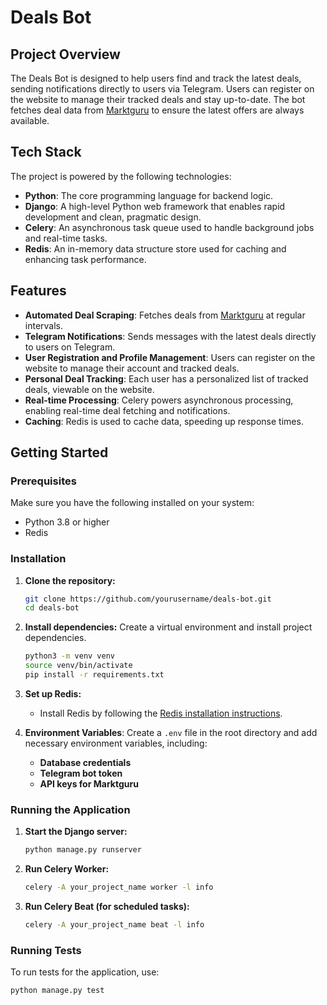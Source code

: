 # Deals Bot

## Project Overview
The Deals Bot is designed to help users find and track the latest deals, sending notifications directly to users via Telegram. Users can register on the website to manage their tracked deals and stay up-to-date. The bot fetches deal data from [Marktguru](https://www.marktguru.de/) to ensure the latest offers are always available.

## Tech Stack
The project is powered by the following technologies:

- **Python**: The core programming language for backend logic.
- **Django**: A high-level Python web framework that enables rapid development and clean, pragmatic design.
- **Celery**: An asynchronous task queue used to handle background jobs and real-time tasks.
- **Redis**: An in-memory data structure store used for caching and enhancing task performance.

## Features
- **Automated Deal Scraping**: Fetches deals from [Marktguru](https://www.marktguru.de/) at regular intervals.
- **Telegram Notifications**: Sends messages with the latest deals directly to users on Telegram.
- **User Registration and Profile Management**: Users can register on the website to manage their account and tracked deals.
- **Personal Deal Tracking**: Each user has a personalized list of tracked deals, viewable on the website.
- **Real-time Processing**: Celery powers asynchronous processing, enabling real-time deal fetching and notifications.
- **Caching**: Redis is used to cache data, speeding up response times.

## Getting Started

### Prerequisites
Make sure you have the following installed on your system:
- Python 3.8 or higher
- Redis

### Installation

1. **Clone the repository:**
    ```bash
    git clone https://github.com/yourusername/deals-bot.git
    cd deals-bot
    ```

2. **Install dependencies:**
    Create a virtual environment and install project dependencies.
    ```bash
    python3 -m venv venv
    source venv/bin/activate
    pip install -r requirements.txt
    ```

3. **Set up Redis:**
   - Install Redis by following the [Redis installation instructions](https://redis.io/download).

4. **Environment Variables**:
    Create a `.env` file in the root directory and add necessary environment variables, including:
    - **Database credentials**
    - **Telegram bot token**
    - **API keys for Marktguru**

### Running the Application

1. **Start the Django server:**
    ```bash
    python manage.py runserver
    ```

2. **Run Celery Worker:**
    ```bash
    celery -A your_project_name worker -l info
    ```

3. **Run Celery Beat (for scheduled tasks):**
    ```bash
    celery -A your_project_name beat -l info
    ```

### Running Tests
To run tests for the application, use:
```bash
python manage.py test
